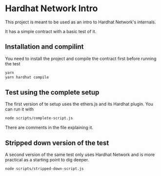 # Hardhat Network Intro

This project is meant to be used as an intro to Hardhat Network's internals.

It has a simple contract with a basic test of it.

## Installation and compilint

You need to install the project and compile the contract first before running the test

```sh
yarn
yarn hardhat compile
```

## Test using the complete setup

The first version of te setup uses the ethers.js and its Hardhat plugin. You can run it with

```sh
node scripts/complete-script.js
```

There are comments in the file explaining it.

## Stripped down version of the test

A second version of the same test only uses Hardhat Network and is more practical as a starting point to dig deeper.

```sh
node scripts/stripped-down-script.js
```